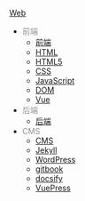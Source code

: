 [Web](docs/Web/index.md)

- <font color="#8f8f8f">前端</font>
  - [前端](docs/Web/前端/前端.md)
  - [HTML](docs/Web/前端/HTML.md)
  - [HTML5](docs/Web/前端/HTML5.md)
  - [CSS](docs/Web/前端/CSS.md)
  - [JavaScript](docs/Web/前端/JavaScript.md)
  - [DOM](docs/Web/前端/DOM.md)
  - [Vue](docs/Web/前端/Vue.md)
- <font color="#8f8f8f">后端</font>
  - [后端](docs/Web/后端/后端.md)
- <font color="#8f8f8f">CMS</font>
  - [CMS](docs/Web/CMS/CMS.md)
  - [Jekyll](docs/Web/CMS/Jekyll.md)
  - [WordPress](docs/Web/CMS/WordPress.md)
  - [gitbook](docs/Web/CMS/gitbook.md)
  - [docsify](docs/Web/CMS/docsify.md)
  - [VuePress](docs/Web/CMS/VuePress.md)
